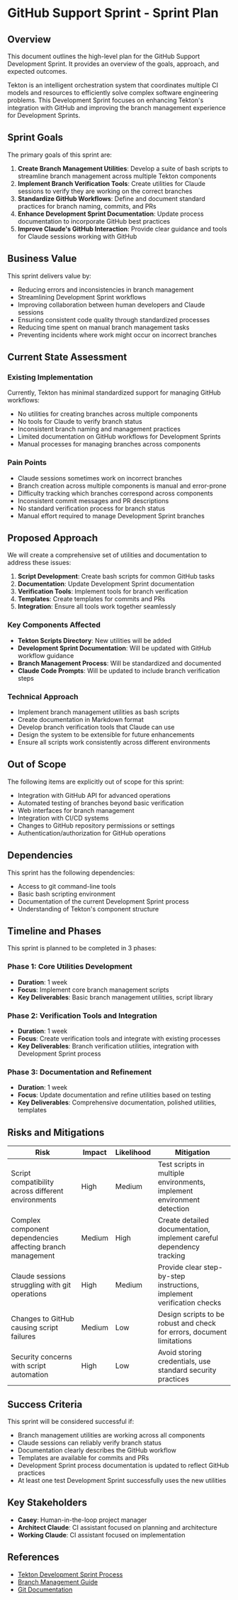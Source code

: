 # GitHub Support Sprint - Sprint Plan

## Overview

This document outlines the high-level plan for the GitHub Support Development Sprint. It provides an overview of the goals, approach, and expected outcomes.

Tekton is an intelligent orchestration system that coordinates multiple CI models and resources to efficiently solve complex software engineering problems. This Development Sprint focuses on enhancing Tekton's integration with GitHub and improving the branch management experience for Development Sprints.

## Sprint Goals

The primary goals of this sprint are:

1. **Create Branch Management Utilities**: Develop a suite of bash scripts to streamline branch management across multiple Tekton components
2. **Implement Branch Verification Tools**: Create utilities for Claude sessions to verify they are working on the correct branches
3. **Standardize GitHub Workflows**: Define and document standard practices for branch naming, commits, and PRs
4. **Enhance Development Sprint Documentation**: Update process documentation to incorporate GitHub best practices
5. **Improve Claude's GitHub Interaction**: Provide clear guidance and tools for Claude sessions working with GitHub

## Business Value

This sprint delivers value by:

- Reducing errors and inconsistencies in branch management
- Streamlining Development Sprint workflows
- Improving collaboration between human developers and Claude sessions
- Ensuring consistent code quality through standardized processes
- Reducing time spent on manual branch management tasks
- Preventing incidents where work might occur on incorrect branches

## Current State Assessment

### Existing Implementation

Currently, Tekton has minimal standardized support for managing GitHub workflows:

- No utilities for creating branches across multiple components
- No tools for Claude to verify branch status
- Inconsistent branch naming and management practices
- Limited documentation on GitHub workflows for Development Sprints
- Manual processes for managing branches across components

### Pain Points

- Claude sessions sometimes work on incorrect branches
- Branch creation across multiple components is manual and error-prone
- Difficulty tracking which branches correspond across components
- Inconsistent commit messages and PR descriptions
- No standard verification process for branch status
- Manual effort required to manage Development Sprint branches

## Proposed Approach

We will create a comprehensive set of utilities and documentation to address these issues:

1. **Script Development**: Create bash scripts for common GitHub tasks
2. **Documentation**: Update Development Sprint documentation
3. **Verification Tools**: Implement tools for branch verification
4. **Templates**: Create templates for commits and PRs
5. **Integration**: Ensure all tools work together seamlessly

### Key Components Affected

- **Tekton Scripts Directory**: New utilities will be added
- **Development Sprint Documentation**: Will be updated with GitHub workflow guidance
- **Branch Management Process**: Will be standardized and documented
- **Claude Code Prompts**: Will be updated to include branch verification steps

### Technical Approach

- Implement branch management utilities as bash scripts
- Create documentation in Markdown format
- Develop branch verification tools that Claude can use
- Design the system to be extensible for future enhancements
- Ensure all scripts work consistently across different environments

## Out of Scope

The following items are explicitly out of scope for this sprint:

- Integration with GitHub API for advanced operations
- Automated testing of branches beyond basic verification
- Web interfaces for branch management
- Integration with CI/CD systems
- Changes to GitHub repository permissions or settings
- Authentication/authorization for GitHub operations

## Dependencies

This sprint has the following dependencies:

- Access to git command-line tools
- Basic bash scripting environment
- Documentation of the current Development Sprint process
- Understanding of Tekton's component structure

## Timeline and Phases

This sprint is planned to be completed in 3 phases:

### Phase 1: Core Utilities Development
- **Duration**: 1 week
- **Focus**: Implement core branch management scripts
- **Key Deliverables**: Basic branch management utilities, script library

### Phase 2: Verification Tools and Integration
- **Duration**: 1 week
- **Focus**: Create verification tools and integrate with existing processes
- **Key Deliverables**: Branch verification utilities, integration with Development Sprint process

### Phase 3: Documentation and Refinement
- **Duration**: 1 week
- **Focus**: Update documentation and refine utilities based on testing
- **Key Deliverables**: Comprehensive documentation, polished utilities, templates

## Risks and Mitigations

| Risk | Impact | Likelihood | Mitigation |
|------|--------|------------|------------|
| Script compatibility across different environments | High | Medium | Test scripts in multiple environments, implement environment detection |
| Complex component dependencies affecting branch management | Medium | High | Create detailed documentation, implement careful dependency tracking |
| Claude sessions struggling with git operations | High | Medium | Provide clear step-by-step instructions, implement verification checks |
| Changes to GitHub causing script failures | Medium | Low | Design scripts to be robust and check for errors, document limitations |
| Security concerns with script automation | High | Low | Avoid storing credentials, use standard security practices |

## Success Criteria

This sprint will be considered successful if:

- Branch management utilities are working across all components
- Claude sessions can reliably verify branch status
- Documentation clearly describes the GitHub workflow
- Templates are available for commits and PRs
- Development Sprint process documentation is updated to reflect GitHub practices
- At least one test Development Sprint successfully uses the new utilities

## Key Stakeholders

- **Casey**: Human-in-the-loop project manager
- **Architect Claude**: CI assistant focused on planning and architecture
- **Working Claude**: CI assistant focused on implementation

## References

- [Tekton Development Sprint Process](/MetaData/DevelopmentSprints/README.md)
- [Branch Management Guide](/MetaData/DevelopmentSprints/Templates/BranchManagement.md)
- [Git Documentation](https://git-scm.com/docs)
